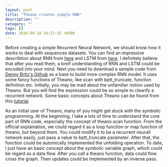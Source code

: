 ```yaml
---
layout: post
title: "Theano creates simple RNN"
description: ""
category: ""
tags: []
date: 2016-09-18 10:27:32 +0300
---
```


Before creating a simple Recurrent Neural Network, we should know how it works to deal with sequences datasets. You can find an impressive describtion about RNN from [here](http://www.wildml.com/2015/09/recurrent-neural-networks-tutorial-part-1-introduction-to-rnns/) and LSTM from [here](http://colah.github.io/posts/2015-08-Understanding-LSTMs/). I definitely believe that after you read them, a breif understanding of RNN and LSTM could be encoded into your mind. Next you need to download a sample code from [Denny Britz's Github](https://github.com/dennybritz/rnn-tutorial-rnnlm) as a base to build more complex RNN model. It uses some fancy functions of Theano, like scan with bptt_truncate, function definition etc. Initially, you may be mad about the unfamiliar notion used by Theano. But you will find the expression could be so simple to clearify a recurrent network. Some basic concepts about Theano can be found from this [tutorial](http://www.marekrei.com/blog/theano-tutorial/).

As an initial user of Theano, many of you might get stuck with the symbolic programming. At the beginning, I take a lots of time to understand the core part of RNN code, especially the concept of theano.scan function. From the official explaination, we could regard it as a loop function or map function of theano, but beyond them. You could modify it to be a recurrent neurall network easily, just pass a value to bptt_truncate parameter. After that, the function could be automically implemented the unfolding operation. To date, I just have an basic concept about the symbolic variable graph, which could be regard as a data flow. After you call a theano function, data could flow cross the graph. Then updates could be implemented by an inverse pass.  
